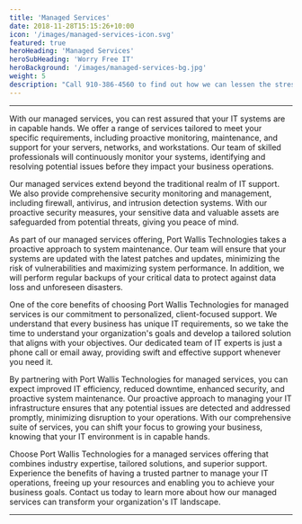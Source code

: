 ```yaml
---
title: 'Managed Services'
date: 2018-11-28T15:15:26+10:00
icon: '/images/managed-services-icon.svg'
featured: true
heroHeading: 'Managed Services'
heroSubHeading: 'Worry Free IT'
heroBackground: '/images/managed-services-bg.jpg'
weight: 5
description: "Call 910-386-4560 to find out how we can lessen the stress of running your technology"
---
```

---

With our managed services, you can rest assured that your IT systems are in capable hands. We offer a range of services tailored to meet your specific requirements, including proactive monitoring, maintenance, and support for your servers, networks, and workstations. Our team of skilled professionals will continuously monitor your systems, identifying and resolving potential issues before they impact your business operations.

Our managed services extend beyond the traditional realm of IT support. We also provide comprehensive security monitoring and management, including firewall, antivirus, and intrusion detection systems. With our proactive security measures, your sensitive data and valuable assets are safeguarded from potential threats, giving you peace of mind.

As part of our managed services offering, Port Wallis Technologies takes a proactive approach to system maintenance. Our team will ensure that your systems are updated with the latest patches and updates, minimizing the risk of vulnerabilities and maximizing system performance. In addition, we will perform regular backups of your critical data to protect against data loss and unforeseen disasters.

One of the core benefits of choosing Port Wallis Technologies for managed services is our commitment to personalized, client-focused support. We understand that every business has unique IT requirements, so we take the time to understand your organization's goals and develop a tailored solution that aligns with your objectives. Our dedicated team of IT experts is just a phone call or email away, providing swift and effective support whenever you need it.

By partnering with Port Wallis Technologies for managed services, you can expect improved IT efficiency, reduced downtime, enhanced security, and proactive system maintenance. Our proactive approach to managing your IT infrastructure ensures that any potential issues are detected and addressed promptly, minimizing disruption to your operations. With our comprehensive suite of services, you can shift your focus to growing your business, knowing that your IT environment is in capable hands.

Choose Port Wallis Technologies for a managed services offering that combines industry expertise, tailored solutions, and superior support. Experience the benefits of having a trusted partner to manage your IT operations, freeing up your resources and enabling you to achieve your business goals. Contact us today to learn more about how our managed services can transform your organization's IT landscape.

---
